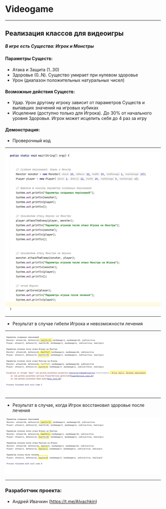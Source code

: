 # Videogame

---

## Реализация классов для видеоигры

##### В игре есть Существа: Игрок и Монстры

#### Параметры Существ:

* Атака и Защита (1..30)
* Здоровье (0..N). Существо умирает при нулевом здоровье
* Урон (диапазон положительных натуральных чисел)

#### Возможные действия Существ:

* Удар. Урон другому игроку зависит от параметров Существ и выпавших значений на игровых кубиках
* Исцеление (доступно только для Игрока). До 30% от начального уровня Здоровья. Игрок может исцелить себя до 4 раз за игру


#### Демонстрация:

* Проверочный код

---

![main](/src/resources/demo_main.jpg)

---

* Результат в случае гибели Игрока и невозможности лечения

---

![console_1](/src/resources/demo_console_noCure.jpg)

---

* Результат в случае, когда Игрок восстановил здоровье после лечения

![console_1](/src/resources/demo_console_withCure.jpg)

---

### Разработчик проекта:

* Андрей Ивачкин (https://t.me/AIvachkin)


